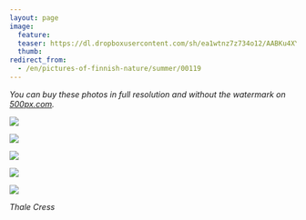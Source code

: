 ```yaml
---
layout: page
image:
  feature:
  teaser: https://dl.dropboxusercontent.com/sh/ea1wtnz7z734o12/AABKu4XYpFjKM5HLtBq8k2oka/luontokuvat/kes%C3%A4/9/DS44948-245px.jpg
  thumb:
redirect_from:
  - /en/pictures-of-finnish-nature/summer/00119
---
```


*You can buy these photos in full resolution and without the watermark on [500px.com](https://500px.com/minimuutticom/galleries/flowers).*

[![](https://dl.dropboxusercontent.com/sh/ea1wtnz7z734o12/AABD8fmH5sMLhR-MYymtCJsva/luontokuvat/kes%C3%A4/9/DS44926-800px.jpg)](https://dl.dropboxusercontent.com/sh/ea1wtnz7z734o12/AAAAjV_FHAS72I6IjsmWjhP7a/luontokuvat/kes%C3%A4/9/DS44926.jpg)

[![](https://dl.dropboxusercontent.com/sh/ea1wtnz7z734o12/AAD1fPsPHht7-CfJ43J10tb_a/luontokuvat/kes%C3%A4/9/DS44933-800px.jpg)](https://dl.dropboxusercontent.com/sh/ea1wtnz7z734o12/AABxzjaTbg6nqL1e2TsGCz8fa/luontokuvat/kes%C3%A4/9/DS44933.jpg)

[![](https://dl.dropboxusercontent.com/sh/ea1wtnz7z734o12/AACAw84mqqNkDmO6e_dAB7mna/luontokuvat/kes%C3%A4/9/DS44937-800px.jpg)](https://dl.dropboxusercontent.com/sh/ea1wtnz7z734o12/AABPb1jmcyZqjOlBW0wm4FvLa/luontokuvat/kes%C3%A4/9/DS44937.jpg)

[![](https://dl.dropboxusercontent.com/sh/ea1wtnz7z734o12/AACZA3krUl0Cx7mW09i4HzcIa/luontokuvat/kes%C3%A4/9/DS44948-800px.jpg)](https://dl.dropboxusercontent.com/sh/ea1wtnz7z734o12/AACwdPFL6Gy0eG1Kiu1Y1fnga/luontokuvat/kes%C3%A4/9/DS44948.jpg)

[![](https://dl.dropboxusercontent.com/sh/ea1wtnz7z734o12/AACIfZxKY2BhLKb_WS-mgVA-a/luontokuvat/kes%C3%A4/9/DS44945-800px.jpg)](https://dl.dropboxusercontent.com/sh/ea1wtnz7z734o12/AAArm8K0bhf9Inab5d6DXV0ja/luontokuvat/kes%C3%A4/9/DS44945.jpg)

*Thale Cress*
